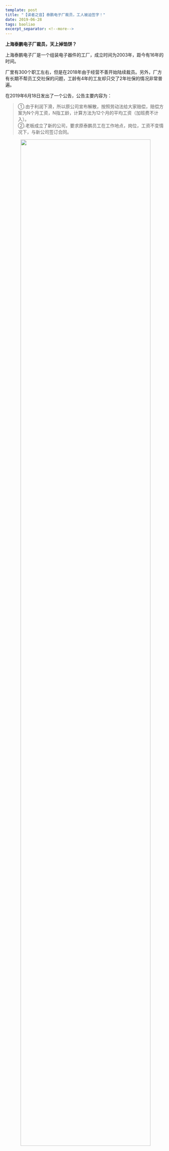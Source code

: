 ```yaml
---
template: post
title: "【读者之音】泰鹏电子厂裁员，工人被迫签字！"
date: 2019-06-28
tags: baoliao
excerpt_separator: <!--more-->
---
```


**上海泰鹏电子厂裁员，天上掉馅饼？**

上海泰鹏电子厂是一个组装电子器件的工厂，成立时间为2003年，距今有16年的时间。

厂里有300个职工左右，但是在2018年由于经营不善开始陆续裁员。另外，厂方有长期不帮员工交社保的问题，工龄有4年的工友却只交了2年社保的情况非常普遍。

在2019年6月18日发出了一个公告，公告主要内容为：

>①.由于利润下滑，所以原公司宣布解散，按照劳动法给大家赔偿，赔偿方案为N个月工资，N指工龄，计算方法为12个月的平均工资（加班费不计入）。  
②.老板成立了新的公司，要求原泰鹏员工在工作地点，岗位，工资不变情况下，与新公司签订合同。

<div style="text-align:center"><img src="/images/062801.webp" width="90%"><br></div><br>

这个通告一出，就有工友表示：老板脑瓜被门夹了吧？解除个旧合同，签个新合同，就可以继续工作了，这纯属脱裤子放屁，而且还有几千块钱的赔偿，还不错。

有的工友则表示疑惑，老板这些人都是人精，怎么突然这么反常？这里面到底有什么门道？

<div style="text-align:center"><img src="/images/062802.webp" width="90%"><br></div><br>

**天上掉馅饼的背后是什么？**

2018年7月20日，国务院办公厅印发的《国税地税征管体制改革方案》明确，从2019年1月1日起，社保费将由税务部门统一据实征收追缴。

虽然方案明确2019年实行，但是很多地方的税务局却提前行动起来了，比如：

>①.2018年8月17日，广州正式开始追缴从开业至今社保，向漏交社保的企业发放税务质疑通知书。  
②.2018年8月24日，江苏省常州市裕华玻璃有限公司被税务机关追缴10年的社保，共180万！

<div style="text-align:center"><img src="/images/062803.webp" width="90%"><br></div><br>

如果查到泰鹏怎么办？泰鹏电子厂的老板表示有点慌，偷偷拿出了计算机，算下大概要补交多少社保：

假如厂里共有220人计算，每人需要补交一年社保费用，按照上海市最低档社保计算，个人每月交550元，公司每月交1358元，这里居然要补交220*12*1358=358万。

......................

赔N个月工资跟358万社保补缴相比，那简直是毛毛雨。

要不开个新公司，重新签一个合同，该赔的钱都按劳动法给赔了，逃避这个社保问题吧？

泰鹏老板大腿一拍，觉得可行！

<div style="text-align:center"><img src="/images/062804.webp" width="90%"><br></div><br>

**赔偿方案合法吗？**

我们来看看劳动合同法是怎么说的：

第四十条 

有下列情形之一的，用人单位提前三十日以书面形式通知劳动者本人或者额外支付劳动者一个月工资后，可以解除劳动合同：

（一）劳动者患病或者非因工负伤，在规定的医疗期满后不能从事原工作，也不能从事由用人单位另行安排的工作的；

（二）劳动者不能胜任工作，经过培训或者调整工作岗位，仍不能胜任工作的；

（三）劳动合同订立时所依据的客观情况发生重大变化，致使劳动合同无法履行，经用人单位与劳动者协商，未能就变更劳动合同内容达成协议的。

第四十七条

经济补偿按劳动者在本单位工作的年限，每满一年支付一个月工资的标准向劳动者支付。六个月以上不满一年的，按一年计算；不满六个月的，向劳动者支付半个月工资的经济补偿。

第四十八条 

用人单位违反本法规定解除或者终止劳动合同，劳动者要求继续履行劳动合同的，用人单位应当继续履行；劳动者不要求继续履行劳动合同或者劳动合同已经不能继续履行的，用人单位应当经济补偿标准的二倍向劳动者支付赔偿金。

泰鹏电子厂这种通告属于厂家主动解除劳动合同，需要对劳动者进行经济赔偿，根据以上三条劳动法的规定，赔偿方案有以下三种：

>①.工厂提前30天下达书面通知，工人同意解除劳动合同，那就赔N个月工资。  

②.工厂没有提前30天下达书面通知，工人同意解除劳动合同，那就N+1个月工资。  

③.工厂无论有没有提前下达书面通知，工人不同意解除劳动合同，厂房一定要解除劳动合同，那就按2N赔偿。

泰鹏电子厂通告是6月18日发出的，但是他们口头上却要求员工这两天办好离职，签好新的合同，明显是属于第二种情况，应当赔偿劳动者N+1个月工资，但是他们却提出按N个月赔偿。

另外，经济赔偿的工资计算方法到底是按底薪赔还是按实收工资（包含加班工资）赔?

根据《劳动合同法实施条例》第二十七条规定：

经济补偿的月工资按照劳动者应得工资计算，包括计时工资或者计件工资以及奖金、津贴和补贴等货币性收入。

这里面计时工资，计件工资，奖金，津贴，补贴方方面面都提到了要计入经济赔偿中，唯恐遗漏了什么，但是最关键的加班工资却一字不提，这意味着什么呢？这意味着加班工资既可以算入赔偿工资，也可以不算入赔偿工资。

说到这里，估计大家就知道工厂为什么普遍实行低底薪，高加班费的薪资模式了，厂家总是说这种薪资模式下多劳者多得，公平合理，但是这种薪资模式实际上是钻法律空子，逃避高额经济赔偿金的手段。

马克思爷爷曾一针见血地指出：法律作为统治工具有强烈的阶级性，在资本主义社会里法律表面上为全民服务，但是实质上是通过留下一些只有资本家才能钻的后门达到为资产阶级服务的目的。

<div style="text-align:center"><img src="/images/062805.webp" width="90%"><br></div><br>

当然，马克思爷爷说的是罪恶的资本主义国家，并不是说富强、民主、文明、和谐的社会主义国家。

**泰鹏工人的斗争**

泰鹏厂员工虽然对法律方面不熟悉，但是本能的感觉到不合理，在通告发出的第二天（6月19日），工人就建立了一个关注泰鹏工人被转移群。

没过多久群成员就突破了50，也有一些不是本厂的好心人帮忙普及法律知识，但人事的人也进入了群内，在下午三点的时候，有工友反应，人事在车间看谁拿手机。

<div style="text-align:center"><img src="/images/062806.webp" width="90%"><br></div><br>

6月20号，劳动局来到了厂方，口吻和厂方一样，来做工友工作。但这也正说明工友的行动是有效的，建个微信群就给厂方造成了极大的压力。

随着工友的实际行动，双方矛盾变得更加尖锐了，工友也迫切的感觉到有进一步斗争的必要，就集体整理了几个问题，向群内懂法律知识的成员进行了求助。

<div style="text-align:center"><img src="/images/062807.webp" width="90%"><br></div><br>

但是，工友还来不及进一步行动，厂方就利用工友倒班的情况逐步突破，在21日上午得知上晚班的有一部分工友被迫签字了，晚上白班的又有一部分工友签字了，到24号，基本已经签字了。

自此，泰鹏厂员工的斗争就告一段落了。

**结尾和反思**

笔者个人猜测由于泰鹏厂的主要目的是更换合同，逃避社保追缴，所以进行经济赔偿中虽然钻了一些空子，但是在经济赔偿中也不敢做的太过分。

最直观的来看，如果为了多争取一个月的经济赔偿跟泰鹏厂闹翻辞职，单纯从经济角度来说，是不划算的。但这只是表象，为了更加清楚这次工友最终被迫签字的原因，我进行了几点总结：

**1：从策略上来看**

现在回顾整个过程，大家一开始围绕的中心点就错了，应该围绕社保这一块和厂方进行斡旋和谈判，因为这是厂方最担心的，厂方考虑到社保问题闹大了会损失更多的赔偿，是很大概率会妥协的。

**2：从客观情况来看**

据笔者了解，泰鹏厂现有员工200人左右，男女比例达到1比9，结婚率估计有八成，大部分是40岁左右女员工。正是因为工友有太大的经济压力，使他们不敢冒险，害怕因此丢失工作，这些情况进一步消减了他们的行动力。

**3：从厂方的手段来看**

①.工厂的文件有一定蛊惑性，上面说签字的就立马排班，这种切实的经济利益（有班上就有工资了）使工友心理偏向了签字。

②.刚建群，厂方就安插探子进群了，并马上做出了实际行动，人事在当天就查工友手机，整个厂内氛围都被恐怖气息所笼罩着，使工友不敢在群内发言，减少了互动，拖慢了工友的联合速度。

③.厂方利用倒班制度分批迫使工友签字，使两班工友互动的可能性降到了最低。在有工友签字后，通过厂内的强制手段和工友的从众心理逐个突破。

**4：从劳动局的介入来看从**

劳动局介入后完全和厂方一个口吻，工友对劳动局还抱有一定幻想，这种权威认定使工友心理更偏向签字了，不签字好像是自己不对了，因为劳动局都说厂方合法了。

从上面可以看到，厂方迅捷的行动力，劳动局为厂方说话，这些都阻碍了工友的联合，在工友还处于散乱状态就把工友联合的可能性扼杀在了萌芽。

工友因为法律意识薄弱和经验不足导致不能提出合理的策略、做出有效的行动来与厂方进行角觉，一直被动的受着厂方调动，最终基本都签字了。

然而，这次斗争并不是没有意义，这次斗争为工友普及了劳动法，也让工友看清了资本家和劳动局的真面目。

<div style="text-align:center"><img src="/images/062808.webp" width="90%"><br></div><br>

如果大家都团结起来，不怕丢工作，提出合理的策略，抛弃掉一些本不应有的幻想，坚决不接受泰鹏厂主动解除劳动合同的要求，那么是完全有条件争取2N赔偿。

我相信，工人阶级必然会在一次次斗争中打破幻想，并在残酷的现实教育中成长，那时，我们提出的绝不仅仅只是经济上的诉求了。

<div style="text-align:center"><img src="/images/062809.webp" width="90%"><br></div><br>
